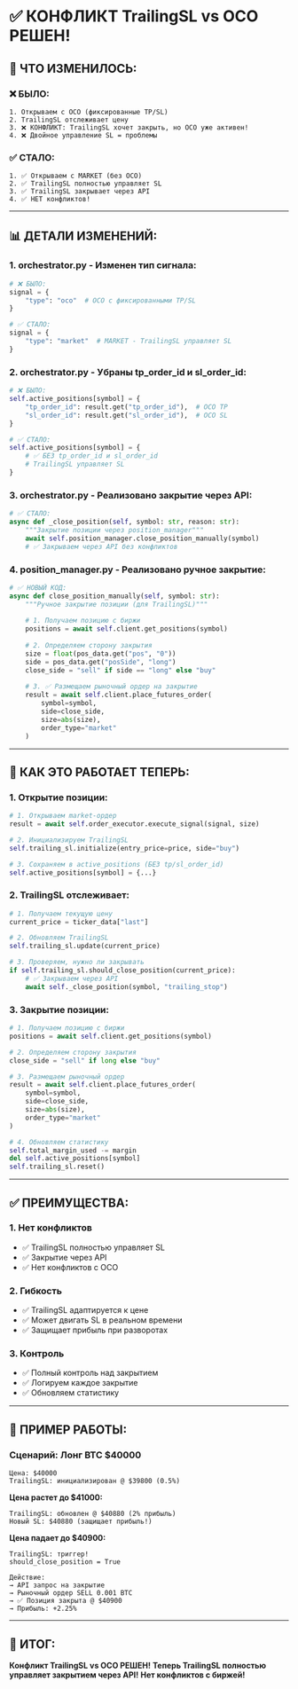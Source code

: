 # ✅ КОНФЛИКТ TrailingSL vs OCO РЕШЕН!

## 🎯 ЧТО ИЗМЕНИЛОСЬ:

### ❌ БЫЛО:
```
1. Открываем с OCO (фиксированные TP/SL)
2. TrailingSL отслеживает цену
3. ❌ КОНФЛИКТ: TrailingSL хочет закрыть, но OCO уже активен!
4. ❌ Двойное управление SL = проблемы
```

### ✅ СТАЛО:
```
1. ✅ Открываем с MARKET (без OCO)
2. ✅ TrailingSL полностью управляет SL
3. ✅ TrailingSL закрывает через API
4. ✅ НЕТ конфликтов!
```

---

## 📊 ДЕТАЛИ ИЗМЕНЕНИЙ:

### 1. orchestrator.py - Изменен тип сигнала:

```python
# ❌ БЫЛО:
signal = {
    "type": "oco"  # OCO с фиксированными TP/SL
}

# ✅ СТАЛО:
signal = {
    "type": "market"  # MARKET - TrailingSL управляет SL
}
```

### 2. orchestrator.py - Убраны tp_order_id и sl_order_id:

```python
# ❌ БЫЛО:
self.active_positions[symbol] = {
    "tp_order_id": result.get("tp_order_id"),  # OCO TP
    "sl_order_id": result.get("sl_order_id"),  # OCO SL
}

# ✅ СТАЛО:
self.active_positions[symbol] = {
    # ✅ БЕЗ tp_order_id и sl_order_id
    # TrailingSL управляет SL
}
```

### 3. orchestrator.py - Реализовано закрытие через API:

```python
# ✅ СТАЛО:
async def _close_position(self, symbol: str, reason: str):
    """Закрытие позиции через position_manager"""
    await self.position_manager.close_position_manually(symbol)
    # ✅ Закрываем через API без конфликтов
```

### 4. position_manager.py - Реализовано ручное закрытие:

```python
# ✅ НОВЫЙ КОД:
async def close_position_manually(self, symbol: str):
    """Ручное закрытие позиции (для TrailingSL)"""
    
    # 1. Получаем позицию с биржи
    positions = await self.client.get_positions(symbol)
    
    # 2. Определяем сторону закрытия
    size = float(pos_data.get("pos", "0"))
    side = pos_data.get("posSide", "long")
    close_side = "sell" if side == "long" else "buy"
    
    # 3. ✅ Размещаем рыночный ордер на закрытие
    result = await self.client.place_futures_order(
        symbol=symbol, 
        side=close_side, 
        size=abs(size), 
        order_type="market"
    )
```

---

## 🎯 КАК ЭТО РАБОТАЕТ ТЕПЕРЬ:

### 1. Открытие позиции:
```python
# 1. Открываем market-ордер
result = await self.order_executor.execute_signal(signal, size)

# 2. Инициализируем TrailingSL
self.trailing_sl.initialize(entry_price=price, side="buy")

# 3. Сохраняем в active_positions (БЕЗ tp/sl_order_id)
self.active_positions[symbol] = {...}
```

### 2. TrailingSL отслеживает:
```python
# 1. Получаем текущую цену
current_price = ticker_data["last"]

# 2. Обновляем TrailingSL
self.trailing_sl.update(current_price)

# 3. Проверяем, нужно ли закрывать
if self.trailing_sl.should_close_position(current_price):
    # ✅ Закрываем через API
    await self._close_position(symbol, "trailing_stop")
```

### 3. Закрытие позиции:
```python
# 1. Получаем позицию с биржи
positions = await self.client.get_positions(symbol)

# 2. Определяем сторону закрытия
close_side = "sell" if long else "buy"

# 3. Размещаем рыночный ордер
result = await self.client.place_futures_order(
    symbol=symbol,
    side=close_side,
    size=abs(size),
    order_type="market"
)

# 4. Обновляем статистику
self.total_margin_used -= margin
del self.active_positions[symbol]
self.trailing_sl.reset()
```

---

## ✅ ПРЕИМУЩЕСТВА:

### 1. Нет конфликтов
- ✅ TrailingSL полностью управляет SL
- ✅ Закрытие через API
- ✅ Нет конфликтов с OCO

### 2. Гибкость
- ✅ TrailingSL адаптируется к цене
- ✅ Может двигать SL в реальном времени
- ✅ Защищает прибыль при разворотах

### 3. Контроль
- ✅ Полный контроль над закрытием
- ✅ Логируем каждое закрытие
- ✅ Обновляем статистику

---

## 🎯 ПРИМЕР РАБОТЫ:

### Сценарий: Лонг BTC $40000

```
Цена: $40000
TrailingSL: инициализирован @ $39800 (0.5%)
```

**Цена растет до $41000:**
```
TrailingSL: обновлен @ $40880 (2% прибыль)
Новый SL: $40880 (защищает прибыль!)
```

**Цена падает до $40900:**
```
TrailingSL: триггер!
should_close_position = True

Действие:
→ API запрос на закрытие
→ Рыночный ордер SELL 0.001 BTC
→ ✅ Позиция закрыта @ $40900
→ Прибыль: +2.25%
```

---

## 🎯 ИТОГ:

**Конфликт TrailingSL vs OCO РЕШЕН!**
**Теперь TrailingSL полностью управляет закрытием через API!**
**Нет конфликтов с биржей!**



